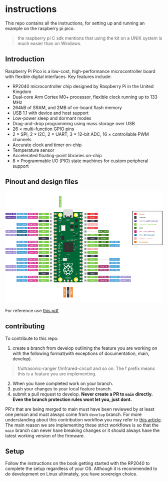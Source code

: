 # instructions 
This repo contains all the instructions, for setting up and running an example on the raspberry pi pico. 
> the raspberry pi C sdk mentions that using the kit on a UNIX system is much easier than on Windows. 

## Introduction 
Raspberry Pi Pico is a low-cost, high-performance microcontroller board with flexible digital interfaces. Key features include:
- RP2040 microcontroller chip designed by Raspberry Pi in the United Kingdom
- Dual-core Arm Cortex M0+ processor, flexible clock running up to 133 MHz
- 264kB of SRAM, and 2MB of on-board flash memory
- USB 1.1 with device and host support
- Low-power sleep and dormant modes
- Drag-and-drop programming using mass storage over USB
- 26 × multi-function GPIO pins
- 2 × SPI, 2 × I2C, 2 × UART, 3 × 12-bit ADC, 16 × controllable PWM channels
- Accurate clock and timer on-chip
- Temperature sensor
- Accelerated floating-point libraries on-chip
- 8 × Programmable I/O (PIO) state machines for custom peripheral support

## Pinout and design files
![Alt text](image.png)

For reference use [this pdf](./Pico-R3-A4-Pinout.pdf)

## contributing 
To contribute to this repo:
1. create a branch from develop outlining the feature you are working on with the following format(with exceptions of documentation, main, develop). 
> f/ultrasonic-ranger 
> f/infrared-circuit
and so on. The f prefix means this is a feature you are implementing. 

2. When you have completed work on your branch. 
3. push your changes to your local feature branch.
4. submit a pull request to develop. 
**Never create a PR to `main` directly. Even the branch protection rules wont let you, just dont.**

PR's that are being merged to main must have been reviewed by at least one person and must always come from `develop` branch. For more understanding about this contribution workflow you may refer to [this article](https://www.atlassian.com/git/tutorials/comparing-workflows/gitflow-workflow). The main reason we are implementing these strict workflows is so that the `main` branch can never have breaking changes or it should always have the latest working version of the firmware.

## Setup 
Follow the instructions on the book getting started with the RP2040 to complete the setup regardless of your OS. Although it is recommended to do development on Linux ultimately, you have sovereign choice.  